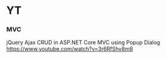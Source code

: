 
# YT
### MVC
 jQuery Ajax CRUD in ASP.NET Core MVC using Popup Dialog
https://www.youtube.com/watch?v=3r6RfShv8m8




